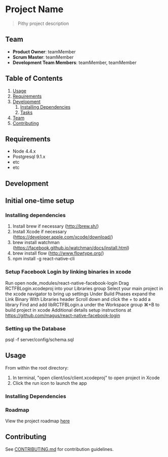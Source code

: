 # Project Name

> Pithy project description

## Team

  - __Product Owner__: teamMember
  - __Scrum Master__: teamMember
  - __Development Team Members__: teamMember, teamMember

## Table of Contents

1. [Usage](#Usage)
1. [Requirements](#requirements)
1. [Development](#development)
    1. [Installing Dependencies](#installing-dependencies)
    1. [Tasks](#tasks)
1. [Team](#team)
1. [Contributing](#contributing)

## Requirements

- Node 4.4.x
- Postgresql 9.1.x
- etc
- etc

## Development

## Initial one-time setup

### Installing dependencies

1. Install brew if necessary (http://brew.sh/)
1. Install Xcode if necessary (https://developer.apple.com/xcode/download/)
1. brew install watchman (https://facebook.github.io/watchman/docs/install.html)
1. brew install flow (http://www.flowtype.org/)
1. npm install -g react-native-cli

### Setup Facebook Login by linking binaries in xcode
Run open node_modules/react-native-facebook-login
Drag RCTFBLogin.xcodeproj into your Libraries group
Select your main project in the xcode navigator to bring up settings
Under Build Phases expand the Link Binary With Libraries header
Scroll down and click the + to add a library
Find and add libRCTFBLogin.a under the Workspace group
⌘+B to build project in xcode
Additional details setup instructions at https://github.com/magus/react-native-facebook-login

### Setting up the Database
psql -f server/config/schema.sql




## Usage

From within the root directory:

1. In terminal, "open client/ios/client.xcodeproj" to open project in Xcode
1. Click the run icon to launch the app
 

### Installing Dependencies



### Roadmap

View the project roadmap [here](LINK_TO_PROJECT_ISSUES)


## Contributing

See [CONTRIBUTING.md](CONTRIBUTING.md) for contribution guidelines.

